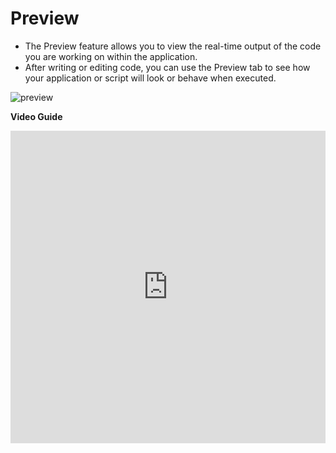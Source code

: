 # Preview


 - The Preview feature allows you to view the real-time output of the code you are working on within the application.
 - After writing or editing code, you can use the Preview tab to see how your application or script will look or behave when executed.

 ![preview](/img/preview.png) 

 **Video Guide**

 
 <iframe width="100%" height="500" src="https://www.youtube.com/embed/qxpAWphk8c4?si=2pe-tmAKbERxsa6G" title="YouTube video player" frameborder="0" allow="accelerometer; autoplay; clipboard-write; encrypted-media; gyroscope; picture-in-picture; web-share" referrerpolicy="strict-origin-when-cross-origin" allowfullscreen></iframe>